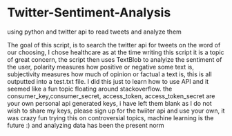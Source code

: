 # Twitter-Sentiment-Analysis
using python and twitter api to read tweets and analyze them


The goal of this script, is to search the twitter api for tweets on the word of our choosing,
I chose healthcare as at the time writing this script it is a topic of great concern,
the script then uses TextBlob to analyize the sentiment of the user,
polarity measures how positive or negative some text is, subjectivity measures
how much of opinion or factual a text is, this is all outputted into a test.txt file.
I did this just to learn how to use API and it seemed like a fun topic floating around stackoverflow.
the consumer_key,consumer_secret, access_token, access_token_secret are your own personal api generated keys,
i have left them blank as I do not wish to share my keys, please sign up for the twiiter api and use your own, it was crazy fun trying
this on controversial topics, machine learning is the future :) and analyzing data has been the present norm
